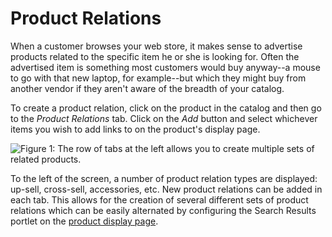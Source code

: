 # Product Relations [](id=product-relations)

When a customer browses your web store, it makes sense to advertise products
related to the specific item he or she is looking for. Often the advertised item
is something most customers would buy anyway--a mouse to go with that new
laptop, for example--but which they might buy from another vendor if they aren't
aware of the breadth of your catalog.

To create a product relation, click on the product in the catalog and then go to
the *Product Relations* tab. Click on the *Add* button and select whichever
items you wish to add links to on the product's display page.

![Figure 1: The row of tabs at the left allows you to create multiple sets of related products.](../../../images/product-relations.png)

To the left of the screen, a number of product relation types are displayed:
up-sell, cross-sell, accessories, etc. New product relations can be added in
each tab. This allows for the creation of several different sets of product
relations which can be easily alternated by configuring the Search Results
portlet on the [product display page](discover/portal/-/knowledge_base/7-1/product-detail-page).

<!--Ok. To create your own type, go into Control panel/system
settings/category.commerce/Product relation types. Add as many types as you want
and call them what you want-they all work the same way. To determine which type
will be displayed, configure the search results portal on the product detail
page. Not sure yet whether this can be customized by individual product or if
you have to have individual pages to do that.-->

